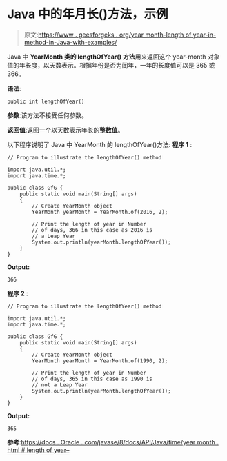 # Java 中的年月长()方法，示例

> 原文:[https://www . geesforgeks . org/year month-length of year-in-method-in-Java-with-examples/](https://www.geeksforgeeks.org/yearmonth-lengthofyear-method-in-java-with-examples/)

Java 中 **YearMonth 类的 **lengthOfYear()** 方法**用来返回这个 year-month 对象值的年长度，以天数表示。根据年份是否为闰年，一年的长度值可以是 365 或 366。

**语法**:

```
public int lengthOfYear()

```

**参数**:该方法不接受任何参数。

**返回值**:返回一个以天数表示年长的**整数值**。

以下程序说明了 Java 中 YearMonth 的 lengthOfYear()方法:
**程序 1** :

```
// Program to illustrate the lengthOfYear() method

import java.util.*;
import java.time.*;

public class GfG {
    public static void main(String[] args)
    {
        // Create YearMonth object
        YearMonth yearMonth = YearMonth.of(2016, 2);

        // Print the length of year in Number
        // of days, 366 in this case as 2016 is
        // a Leap Year
        System.out.println(yearMonth.lengthOfYear());
    }
}
```

**Output:**

```
366

```

**程序 2** :

```
// Program to illustrate the lengthOfYear() method

import java.util.*;
import java.time.*;

public class GfG {
    public static void main(String[] args)
    {
        // Create YearMonth object
        YearMonth yearMonth = YearMonth.of(1990, 2);

        // Print the length of year in Number
        // of days, 365 in this case as 1990 is
        // not a Leap Year
        System.out.println(yearMonth.lengthOfYear());
    }
}
```

**Output:**

```
365

```

**参考**:[https://docs . Oracle . com/javase/8/docs/API/Java/time/year month . html # length of year–](https://docs.oracle.com/javase/8/docs/api/java/time/YearMonth.html#lengthOfYear--)